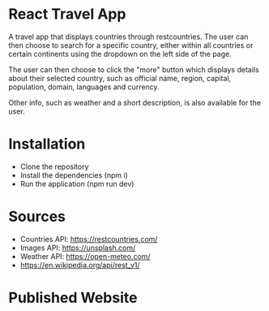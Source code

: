 # React Travel App
A travel app that displays countries through restcountries. The user can then choose to search for a specific country, either within all countries or certain continents using the dropdown on the left side of the page.

The user can then choose to click the "more" button which displays details about their selected country, such as official name, region, capital, population, domain, languages and currency.

Other info, such as weather and a short description, is also available for the user.
# Installation 
* Clone the repository 
* Install the dependencies (npm i)
* Run the application (npm run dev)

# Sources
* Countries API: https://restcountries.com/
* Images API: https://unsplash.com/
* Weather API: https://open-meteo.com/
* https://en.wikipedia.org/api/rest_v1/

# Published Website

